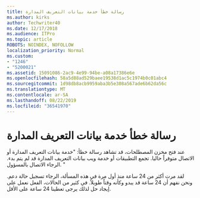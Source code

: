 ```yaml
---
title: رسالة خطأ خدمة بيانات التعريف المدارة
ms.author: kirks
author: Techwriter40
ms.date: 12/17/2018
ms.audience: ITPro
ms.topic: article
ROBOTS: NOINDEX, NOFOLLOW
localization_priority: Normal
ms.custom:
- "1246"
- "5200021"
ms.assetid: 15091086-2ac9-4e99-94be-a08a17386e6e
ms.openlocfilehash: 58a5d88ad529baee19538d1ac5c1974b0c01abc4
ms.sourcegitcommit: 1d98db8acb9959aba3b5e308a567ade6b62da56c
ms.translationtype: MT
ms.contentlocale: ar-SA
ms.lasthandoff: 08/22/2019
ms.locfileid: "36541970"
---
```

# <a name="managed-metadata-service-error-message"></a>رسالة خطأ خدمة بيانات التعريف المدارة

عند فتح مخزن المصطلحات، قد تشاهد رسالة خطأ: "خدمة بيانات التعريف المدارة أو الاتصال متوفراً حاليا. تجمع التطبيقات أو خدمة ويب بيانات التعريف المدارة قد لم يتم بدء. الرجاء الاتصال بالمسؤول. "
  
لقد مرت أكثر من 24 ساعة منذ أول مرة في هذه المسألة، الرجاء تسجيل حالة دعم. ونحن نفهم أن 24 ساعة قد يبدو وكأنه وقتاً طويلاً. في كثير من الحالات، الفعل نعمل على إيجاد حل لذلك يرجى تعطينا 24 ساعة على الأقل.
  
